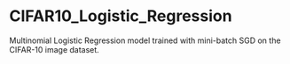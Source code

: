 # CIFAR10_Logistic_Regression
Multinomial Logistic Regression model trained with mini-batch SGD on the CIFAR-10 image dataset.
